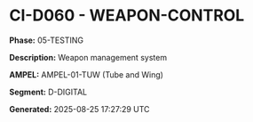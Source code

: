 # CI-D060 - WEAPON-CONTROL

**Phase:** 05-TESTING

**Description:** Weapon management system

**AMPEL:** AMPEL-01-TUW (Tube and Wing)

**Segment:** D-DIGITAL

**Generated:** 2025-08-25 17:27:29 UTC
